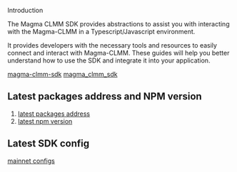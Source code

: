 Introduction

The Magma CLMM SDK provides abstractions to assist you with interacting with the Magma-CLMM in a Typescript/Javascript environment.

It provides developers with the necessary tools and resources to easily connect and interact with Magma-CLMM. These guides will help you better understand how to use the SDK and integrate it into your application.

[magma-clmm-sdk](https://www.npmjs.com/package/@magmaprotocol/magma-clmm-sdk)
[magma_clmm_sdk](https://github.com/MagmaFinanceIO/magma_clmm_sdk)

## Latest packages address and NPM version

1. [latest packages address]()
2. [latest npm version]()

## Latest SDK config

[mainnet configs]()
